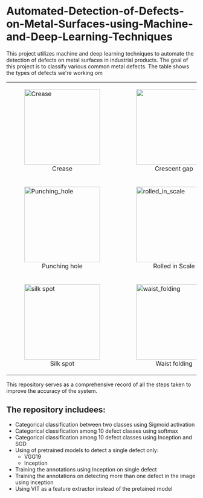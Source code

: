 # Automated-Detection-of-Defects-on-Metal-Surfaces-using-Machine-and-Deep-Learning-Techniques
This project utilizes machine and deep learning techniques to automate the detection of defects on metal surfaces in industrial products.
The goal of this project is to classify various common metal defects.
The table shows the types of defects we're working om
<div align="center">
  <table>
    <tr>
      <td>
        <figure>
          <img src="https://github.com/toqaalaa20/Automated-Detection-of-Defects-on-Metal-Surfaces-using-Machine-and-Deep-Learning-Techniques/assets/90696437/29299c49-f5e5-44be-ac6a-e05fcb997101" alt="Crease"  height =200 width="200"/>
          <div align="center"> <figcaption>Crease</figcaption> </div>
        </figure>
      </td>
      <td>
        <figure>
        <img src="https://github.com/toqaalaa20/Automated-Detection-of-Defects-on-Metal-Surfaces-using-Machine-and-Deep-Learning-Techniques/assets/90696437/714706d8-fa79-4aa9-ba9d-e5abecf07c27 alt="Crescent_gap"  height =200 width="200"/>
        <div align="center"> <figcaption>Crescent gap</figcaption> </div>
        </figure>
      </td>
      <td>
       <figure>
        <img src="https://github.com/toqaalaa20/Automated-Detection-of-Defects-on-Metal-Surfaces-using-Machine-and-Deep-Learning-Techniques/assets/90696437/fcd0be2d-31e3-46fc-b985-9adc4debda45" alt="Inclusion"  height =200 width="200"/>
        <div align="center"> <figcaption>Inclusion</figcaption> </div>
        </figure>
      </td>
      <td>
       <figure>
        <img src="https://github.com/toqaalaa20/Automated-Detection-of-Defects-on-Metal-Surfaces-using-Machine-and-Deep-Learning-Techniques/assets/90696437/e1af9fc7-984c-4215-bc7c-01642ac2abc8" alt="Oil_spot"  height =200 width="200"/>
        <div align="center"> <figcaption>Oil Spot</figcaption> </div>
        </figure>
      </td>
     </tr>
    <tr>
      <td>
        <figure>
        <img src="https://github.com/toqaalaa20/Automated-Detection-of-Defects-on-Metal-Surfaces-using-Machine-and-Deep-Learning-Techniques/assets/90696437/b4461799-cf30-411e-81c3-0d18fe1560a0" alt="Punching_hole"  height =200 width="200"/>
        <div align="center"> <figcaption>Punching hole</figcaption> </div>
        </figure>
      </td>
      <td>
        <figure>
        <img src="https://github.com/toqaalaa20/Automated-Detection-of-Defects-on-Metal-Surfaces-using-Machine-and-Deep-Learning-Techniques/assets/90696437/1d78b86d-5048-4017-97f9-2842710126f3" alt="rolled_in_scale"  height =200 width="200"/>
        <div align="center"> <figcaption>Rolled in Scale</figcaption> </div>
        </figure>
      </td>
      <td>
        <figure>
        <img src="https://github.com/toqaalaa20/Automated-Detection-of-Defects-on-Metal-Surfaces-using-Machine-and-Deep-Learning-Techniques/assets/90696437/0f7f11d0-c5a0-40b7-9ca0-6714991c0588" alt="rolled_pit"  height =200 width="200"/>
        <div align="center"> <figcaption>Rolled pit</figcaption> </div>
        </figure>
      </td>
      <td> 
        <figure>
        <img src="https://github.com/toqaalaa20/Automated-Detection-of-Defects-on-Metal-Surfaces-using-Machine-and-Deep-Learning-Techniques/assets/90696437/61b83e8c-d458-4375-9561-91872af63b39" alt="scratches"  height =200 width="200"/>
        <div align="center"> <figcaption>Scratches</figcaption> </div>
        </figure>
      </td>
     </tr>
    <tr>
      <td> 
         <figure>
        <img src="https://github.com/toqaalaa20/Automated-Detection-of-Defects-on-Metal-Surfaces-using-Machine-and-Deep-Learning-Techniques/assets/90696437/eaf64849-0a30-4bdc-b734-f2223e3266c9" alt="silk spot"  height =200 width="200"/>
        <div align="center"> <figcaption>Silk spot</figcaption> </div>
        </figure>
      </td>
      <td>
        <figure>
        <img src="https://github.com/toqaalaa20/Automated-Detection-of-Defects-on-Metal-Surfaces-using-Machine-and-Deep-Learning-Techniques/assets/90696437/24221c85-7876-4e2a-bd3b-d25ef86aacfb" alt="waist_folding"  height =200 width="200"/>
        <div align="center"> <figcaption>Waist folding</figcaption> </div>
        </figure>
      </td>
      <td>
        <figure>
        <img src="https://github.com/toqaalaa20/Automated-Detection-of-Defects-on-Metal-Surfaces-using-Machine-and-Deep-Learning-Techniques/assets/90696437/d8d7138b-47d9-469b-b5bf-7ace5ab1c7d3" alt="water_spot" height =200 width="200"/>
        <div align="center"> <figcaption>Water spot</figcaption> </div>
        </figure>
      </td>
      <td>
        <figure>
        <img src="https://github.com/toqaalaa20/Automated-Detection-of-Defects-on-Metal-Surfaces-using-Machine-and-Deep-Learning-Techniques/assets/90696437/5e50bfe1-091a-479e-a674-c5304385368c" alt="welding_line"  height =200 width="200"/>
        <div align="center"> <figcaption>Welding line</figcaption> </div>
        </figure>
      </td>
    </tr>
  </table>
</div>

This repository serves as a comprehensive record of all the steps taken to improve the accuracy of the system. 
## The repository includees:
- Categorical classification between two classes using Sigmoid activation
- Categorical classification among 10 defect classes using softmax 
- Categorical classification among 10 defect classes using Inception and SGD
- Using of pretrained models to detect a single defect only:
  - VGG19 
  - Inception 
- Training the annotations using Inception on single defect
- Training the annotations on detecting more than one defect in the image using inception
- Using VIT as a feature extractor instead of the pretained model


